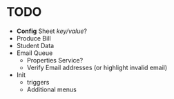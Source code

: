 # TODO

- **Config** Sheet _key/value_?
- Produce Bill
- Student Data
- Email Queue
  - Properties Service?
  - Verify Email addresses (or highlight invalid email)
- Init
  - triggers
  - Additional menus
